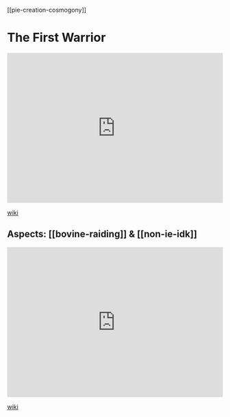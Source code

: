 [[pie-creation-cosmogony]]

# The First Warrior
<iframe width="100%" height="350" frameborder="0" allow="accelerometer; autoplay; clipboard-write; encrypted-media; gyroscope; picture-in-picture" allowfullscreen src="https://en.wikipedia.org/wiki/Indo-European-cosmogony#First-Warrior"></iframe>

[wiki](https://en.wikipedia.org/wiki/Indo-European-cosmogony#First-Warrior)

## Aspects: [[bovine-raiding]] & [[non-ie-idk]]
<iframe width="100%" height="350" frameborder="0" allow="accelerometer; autoplay; clipboard-write; encrypted-media; gyroscope; picture-in-picture" allowfullscreen src="https://en.wikipedia.org/wiki/Indo-European-cosmogony#Cattle-raiding-myth"></iframe>

[wiki](https://en.wikipedia.org/wiki/Indo-European-cosmogony#Cattle-raiding-myth)